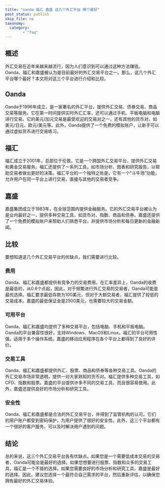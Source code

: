 ```yaml
---
title: "oanda 福汇 嘉盛 这几个外汇平台 哪个最好"
post_status: publish
skip_file: no
taxonomy:
  category:
        - "faq"
---
```


## 概述

外汇交易在近年来越来越流行，因为人们意识到可以通过这种方法赚钱。Oanda，福汇和嘉盛被认为是目前最好的外汇交易平台之一。那么，这几个外汇平台哪个最好？本文将对这三个平台进行介绍和比较。

## Oanda

Oanda于1996年成立，是一家著名的外汇平台，提供外汇交易、债券交易、商品交易等服务。它在第一时间提供实时外汇汇率，还可以通过手机、平板电脑和电脑进行交易。它的美元/加元交易是最受欢迎的交易对之一，还有其他的货币对，如美元/日元、欧元/美元等。此外，Oanda提供了一个免费的模拟账户，让新手可以通过虚拟货币进行交易练习。

## 福汇

福汇成立于2001年，总部位于伦敦。它是一个跨国外汇交易平台，提供外汇交易和黄金交易服务。福汇还提供了一系列工具，如市场分析、图表和研究报告，以帮助交易者做出更好的决策。福汇平台的一个独特之处是，它有一个“斗牛场”功能，允许用户在同一平台上进行交易，直接与其他的交易者竞争。

## 嘉盛

嘉盛集团成立于1983年，在全球范围内提供金融服务。它的外汇交易平台被认为是业内最好之一，提供多种交易工具，如货币对、指数、商品和债券。嘉盛还提供了一个免费的模拟账户来帮助人们熟悉平台，并提供市场分析和每日更新的金融新闻。

## 比较

要想知道这几个外汇交易平台的优缺点，我们需要进行比较。

### 费用

Oanda、福汇和嘉盛都提供有竞争力的交易费用。在汇率差异上，Oanda的收费是最低的，从0.6个点起，因此，对于频繁进行外汇交易的交易者，Oanda可能是最优选择。福汇要求最低存款为100美元，但对于大额交易者，福汇提供了较低的交易成本。嘉盛的最低保证金是2500美元，也需要较大的交易金额。

### 可用平台

Oanda、福汇和嘉盛均提供了多种交易平台，包括电脑、手机和平板电脑。 Oanda的平台兼容性很好，支持Windows、MacOS和Linux。福汇的平台可用性强，适用于多个操作系统。嘉盛的移动应用程序在各个平台上都得到了良好的评价。

### 交易工具

Oanda、福汇和嘉盛都提供外汇、股票、商品和债券等各种交易工具。Oanda的外汇交易市场非常透明，提供一对大家熟知的货币对。福汇提供多种交易工具，如CFD、指数和股票。嘉盛的平台提供许多不同的交易工具，而且很容易使用。此外，嘉盛还提供良好的市场分析和研究工具。

### 安全性

Oanda、福汇和嘉盛都是合法的外汇交易平台，并得到了监管机构的认可。它们的用户账户都受到密码保护，为用户提供了很好的安全性。此外，这三个平台都有一个很好的客户服务，可以及时解决用户遇到的问题。

## 结论

总的来说，这三个外汇交易平台各有优缺点。如果您是一个需要低成本交易的交易者，Oanda可能会是最好的选择。如果您想要进行股票、指数和众多的交易工具，福汇是一个不错的选择。如果您需要良好的市场分析和研究工具，嘉盛是最好的选择。因此，建议您选择一个最符合自己需求的平台，然后重新评估，以确保您拥有最好的外汇交易体验。
